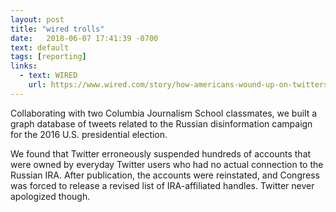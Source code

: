```yaml
---
layout: post
title: "wired trolls"
date:   2018-06-07 17:41:39 -0700
text: default
tags: [reporting]
links:
  - text: WIRED
    url: https://www.wired.com/story/how-americans-wound-up-on-twitters-list-of-russian-bots/
---
```

Collaborating with two Columbia Journalism School classmates, we built a graph database of tweets related to the Russian disinformation campaign for the 2016 U.S. presidential election. 

We found that Twitter erroneously suspended hundreds of accounts that were owned by everyday Twitter users who had no actual connection to the Russian IRA. After publication, the accounts were reinstated, and  Congress was forced to release a revised list of IRA-affiliated handles. Twitter never apologized though.